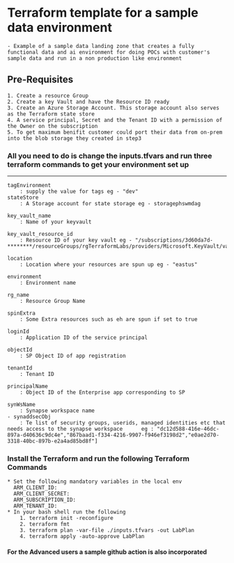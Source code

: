 # Terraform template for a sample data environment

    - Example of a sample data landing zone that creates a fully functional data and ai environment for doing POCs with customer's sample data and run in a non production like environment

## Pre-Requisites

    1. Create a resource Group
    2. Create a key Vault and have the Resource ID ready
    3. Create an Azure Storage Account. This storage account also serves as the Terraform state store
    4. A service principal, Secret and the Tenant ID with a permission of the Owner on the subscription
    5. To get maximum benifit customer could port their data from on-prem into the blob storage they created in step3

### All you need to do is change the inputs.tfvars and run three terraform commands to get your environment set up

***
    tagEnvironment        
        : supply the value for tags eg - "dev"
    stateStore  
        : A Storage account for state storage eg - storagephswmdag

    key_vault_name       
        : Name of your keyvault

    key_vault_resource_id 
        : Resource ID of your key vault eg - "/subscriptions/3d60da7d-********/resourceGroups/rgTerraformLabs/providers/Microsoft.KeyVault/vaults/********"

    location              
        : Location where your resources are spun up eg - "eastus"

    environment           
        : Environment name

    rg_name               
        : Resource Group Name
    
    spinExtra              
        : Some Extra resources such as eh are spun if set to true 

    loginId          
        : Application ID of the service principal
    
    objectId             
        : SP Object ID of app registration
    
    tenantId            
        : Tenant ID
    
    principalName        
        : Object ID of the Enterprise app corresponding to SP

    synWsName             
        : Synapse workspace name
    - synaddsecObj   
        : Te list of security groups, userids, managed identities etc that needs access to the synapse workspace      eg : "dc12d588-416e-46dc-897a-d40636c9dc4e","867baad1-f334-4216-9907-f946ef3198d2","e0ae2d70-3318-40bc-897b-e2a4ad85bd8f"]

### Install the Terraform and run the following Terraform Commands

    * Set the following mandatory variables in the local env
      ARM_CLIENT_ID: 
      ARM_CLIENT_SECRET: 
      ARM_SUBSCRIPTION_ID: 
      ARM_TENANT_ID: 
    * In your bash shell run the following
        1. terraform init -reconfigure
        2. terraform fmt 
        3. terraform plan -var-file ./inputs.tfvars -out LabPlan
        4. terraform apply -auto-approve LabPlan

#### For the Advanced users a sample github action is also incorporated
